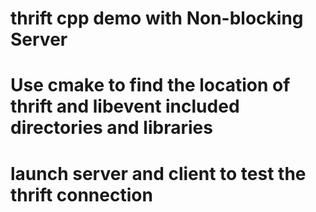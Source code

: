 # thrift cpp demo with Non-blocking Server

# Use cmake to find the location of thrift and libevent included directories and libraries

# launch server and client to test the thrift connection